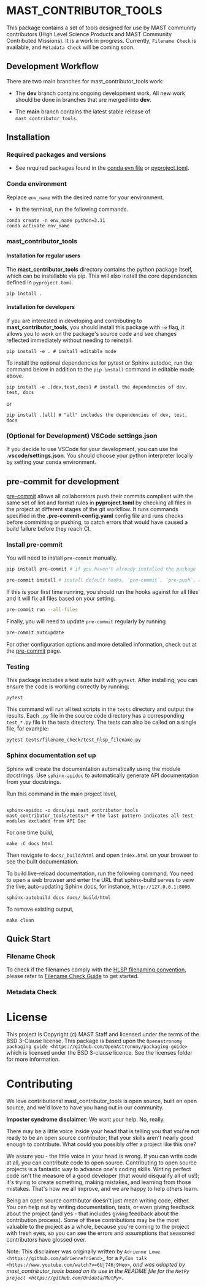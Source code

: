 # MAST_CONTRIBUTOR_TOOLS
This package contains a set of tools designed for use by MAST community contributors (High Level Science Products and MAST Community Contributed Missions). It is a work in progress. Currently, `Filename Check` is available, and `Metadata Check` will be coming soon.

## Development Workflow
There are two main branches for mast_contributor_tools work:

- The **dev** branch contains ongoing development work. All new work should be done in branches that are merged into **dev**.

- The **main** branch contains the latest stable release of `mast_contributor_tools`.

## Installation
### Required packages and versions
- See required packages found in the [conda evn file](https://github.com/spacetelescope/mast_contributor_tools/blob/dev/envs/mct_env.yml) or [pyproject.toml](https://github.com/spacetelescope/mast_contributor_tools/blob/dev/pyproject.toml).

### Conda environment
Replace `env_name` with the desired name for your environment.
- In the terminal, run the following commands.


```shell
conda create -n env_name python=3.11
conda activate env_name
```

### mast_contributor_tools
#### Installation for regular users
The **mast_contributor_tools** directory contains the python package itself, which can be installable via pip. This will also install the core dependencies defined in `pyproject.toml`.
```shell
pip install .
```
#### Installation for developers
If you are interested in developing and contributing to **mast_contributor_tools**, you should install this package with `-e` flag, it allows you to work on the package's source code and see changes reflected immediately without needing to reinstall.

```shell
pip install -e . # install editable mode
```
To install the optional dependencies for pytest or Sphinx autodoc, run the command below in addition to the `pip install` command in editable mode above.

```shell
pip install -e .[dev,test,docs] # install the dependencies of dev, test, docs
```
or
```shell
pip install .[all] # "all" includes the dependencies of dev, test, docs
```

### (Optional for Development) VSCode settings.json

If you decide to use VSCode for your development, you can use the **.vscode/settings.json**. You should choose your python interpreter locally by setting your conda environment.

## pre-commit for development

[pre-commit](https://pre-commit.com/) allows all collaborators push their commits compliant with the same set of lint and format rules in **pyproject.toml** by checking all files in the project at different stages of the git workflow. It runs commands specified in the **.pre-commit-config.yaml** config file and runs checks before committing or pushing, to catch errors that would have caused a build failure before they reach CI.

### Install pre-commit
You will need to install `pre-commit` manually.
```bash
pip install pre-commit # if you haven't already installed the package
```

```bash
pre-commit install # install default hooks, `pre-commit`, `pre-push`, and `commit-msg`, as specified in the config file.
```

If this is your first time running, you should run the hooks against for all files and it will fix all files based on your setting.
```bash
pre-commit run --all-files
```
Finally, you will need to update `pre-commit` regularly by running
```bash
pre-commit autoupdate
```
For other configuration options and more detailed information, check out at the [pre-commit](https://pre-commit.com/) page.

### Testing

This package includes a test suite built with `pytest`. After installing, you can ensure the code is working correctly by running:

```
pytest
```

This command will run all test scripts in the `tests` directory and output the results. Each `.py` file in the source code directory has a corresponding `test_*.py` file in the tests directory. The tests can also be called on a single file, for example:

```
pytest tests/filename_check/test_hlsp_filename.py
```
### Sphinx documentation set up
Sphinx will create the documentation automatically using the module docstrings.
Use `sphinx-apidoc` to automatically generate API documentation from your docstrings.

Run this command in the main project level,
```shell

sphinx-apidoc -o docs/api mast_contributor_tools mast_contributor_tools/tests/* # the last pattern indicates all test modules excluded from API Doc
```
For one time build,
```shell
make -C docs html
```

Then navigate to `docs/_build/html` and open `index.html` on your browser to see the built documentation.

To build live-reload documentation, run the following command. You need to open a web browser and enter the URL that sphinx-build serves to veiw the live, auto-updating Sphinx docs, for instance, `http://127.0.0.1:8000`.

```shell
sphinx-autobuild docs docs/_build/html
```

To remove existing output,

```shell
make clean
```


## Quick Start
### Filename Check
To check if the filenames comply with the [HLSP filenaming convention](https://outerspace.stsci.edu/display/MASTDOCS/File+Naming+Convention), please refer to [Filename Check Guide](https://github.com/spacetelescope/mast_contributer_tools/blob/dev/docs/filename_check_readme.md) to get started.

### Metadata Check
# License

This project is Copyright (c) MAST Staff and licensed under
the terms of the BSD 3-Clause license. This package is based upon
the `Openastronomy packaging guide <https://github.com/OpenAstronomy/packaging-guide>`
which is licensed under the BSD 3-clause licence. See the licenses folder for
more information.

# Contributing

We love contributions! mast_contributor_tools is open source,
built on open source, and we'd love to have you hang out in our community.

**Imposter syndrome disclaimer**: We want your help. No, really.

There may be a little voice inside your head that is telling you that you're not
ready to be an open source contributor; that your skills aren't nearly good
enough to contribute. What could you possibly offer a project like this one?

We assure you - the little voice in your head is wrong. If you can write code at
all, you can contribute code to open source. Contributing to open source
projects is a fantastic way to advance one's coding skills. Writing perfect code
isn't the measure of a good developer (that would disqualify all of us!); it's
trying to create something, making mistakes, and learning from those
mistakes. That's how we all improve, and we are happy to help others learn.

Being an open source contributor doesn't just mean writing code, either. You can
help out by writing documentation, tests, or even giving feedback about the
project (and yes - that includes giving feedback about the contribution
process). Some of these contributions may be the most valuable to the project as
a whole, because you're coming to the project with fresh eyes, so you can see
the errors and assumptions that seasoned contributors have glossed over.

Note: This disclaimer was originally written by
`Adrienne Lowe <https://github.com/adriennefriend>`_ for a
`PyCon talk <https://www.youtube.com/watch?v=6Uj746j9Heo>`_, and was adapted by
mast_contributor_tools based on its use in the README file for the
`MetPy project <https://github.com/Unidata/MetPy>`_.
